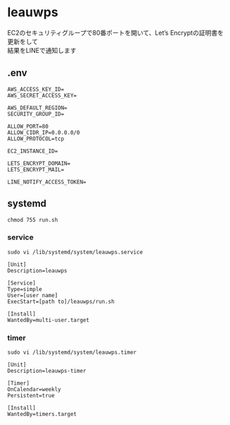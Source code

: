 # leauwps
EC2のセキュリティグループで80番ポートを開いて、Let’s Encryptの証明書を更新をして  
結果をLINEで通知します

## .env
```
AWS_ACCESS_KEY_ID=
AWS_SECRET_ACCESS_KEY=

AWS_DEFAULT_REGION=
SECURITY_GROUP_ID=

ALLOW_PORT=80
ALLOW_CIDR_IP=0.0.0.0/0
ALLOW_PROTOCOL=tcp

EC2_INSTANCE_ID=

LETS_ENCRYPT_DOMAIN=
LETS_ENCRYPT_MAIL=

LINE_NOTIFY_ACCESS_TOKEN=
```

## systemd
`chmod 755 run.sh`  
### service
`sudo vi /lib/systemd/system/leauwps.service`  
```
[Unit]
Description=leauwps

[Service]
Type=simple
User=[user name]
ExecStart=[path to]/leauwps/run.sh

[Install]
WantedBy=multi-user.target
```
### timer 
`sudo vi /lib/systemd/system/leauwps.timer`  
```
[Unit]
Description=leauwps-timer

[Timer]
OnCalendar=weekly
Persistent=true

[Install]
WantedBy=timers.target
```
